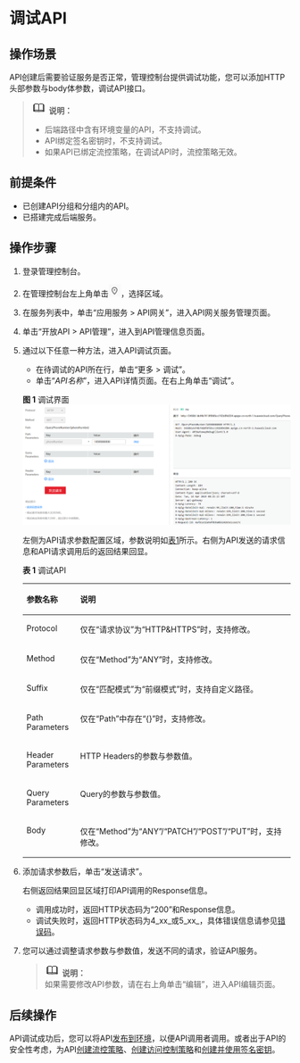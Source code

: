 # 调试API<a name="apig-zh-ug-180307025"></a>

## 操作场景<a name="section25971517509"></a>

API创建后需要验证服务是否正常，管理控制台提供调试功能，您可以添加HTTP头部参数与body体参数，调试API接口。

>![](public_sys-resources/icon-note.gif) **说明：**   
>-   后端路径中含有环境变量的API，不支持调试。  
>-   API绑定签名密钥时，不支持调试。  
>-   如果API已绑定流控策略，在调试API时，流控策略无效。  

## 前提条件<a name="section1678010231609"></a>

-   已创建API分组和分组内的API。
-   已搭建完成后端服务。

## 操作步骤<a name="section1929412566340"></a>

1.  登录管理控制台。
2.  在管理控制台左上角单击![](figures/icon-region.png)，选择区域。
3.  在服务列表中，单击“应用服务 \> API网关”，进入API网关服务管理页面。
4.  单击“开放API \> API管理”，进入到API管理信息页面。
5.  通过以下任意一种方法，进入API调试页面。

    -   在待调试的API所在行，单击“更多 \> 调试”。
    -   单击“_API名称_”，进入API详情页面。在右上角单击“调试”。

    **图 1**  调试界面<a name="fig26721731162619"></a>  
    ![](figures/调试界面.png "调试界面")

    左侧为API请求参数配置区域，参数说明如[表1](#table1699044810457)所示。右侧为API发送的请求信息和API请求调用后的返回结果回显。

    **表 1**  调试API

    <a name="table1699044810457"></a>
    <table><thead align="left"><tr id="row1699084815458"><th class="cellrowborder" valign="top" width="20%" id="mcps1.2.3.1.1"><p id="p15990164813454"><a name="p15990164813454"></a><a name="p15990164813454"></a>参数名称</p>
    </th>
    <th class="cellrowborder" valign="top" width="80%" id="mcps1.2.3.1.2"><p id="p99907481453"><a name="p99907481453"></a><a name="p99907481453"></a>说明</p>
    </th>
    </tr>
    </thead>
    <tbody><tr id="row2431345016"><td class="cellrowborder" valign="top" width="20%" headers="mcps1.2.3.1.1 "><p id="p8441941705"><a name="p8441941705"></a><a name="p8441941705"></a><span>Protocol</span></p>
    </td>
    <td class="cellrowborder" valign="top" width="80%" headers="mcps1.2.3.1.2 "><p id="p444164702"><a name="p444164702"></a><a name="p444164702"></a>仅在“请求协议”为“HTTP&amp;HTTPS”时，支持修改。</p>
    </td>
    </tr>
    <tr id="row699013480453"><td class="cellrowborder" valign="top" width="20%" headers="mcps1.2.3.1.1 "><p id="p599054811454"><a name="p599054811454"></a><a name="p599054811454"></a><span>Method</span></p>
    </td>
    <td class="cellrowborder" valign="top" width="80%" headers="mcps1.2.3.1.2 "><p id="p1990104816453"><a name="p1990104816453"></a><a name="p1990104816453"></a>仅在“Method”为“ANY”时，支持修改。</p>
    </td>
    </tr>
    <tr id="row1299115489454"><td class="cellrowborder" valign="top" width="20%" headers="mcps1.2.3.1.1 "><p id="p699184812454"><a name="p699184812454"></a><a name="p699184812454"></a><span>Suffix</span></p>
    </td>
    <td class="cellrowborder" valign="top" width="80%" headers="mcps1.2.3.1.2 "><p id="p49911348204512"><a name="p49911348204512"></a><a name="p49911348204512"></a>仅在“匹配模式”为“前缀模式”时，支持自定义路径。</p>
    </td>
    </tr>
    <tr id="row159914483458"><td class="cellrowborder" valign="top" width="20%" headers="mcps1.2.3.1.1 "><p id="p59911248174520"><a name="p59911248174520"></a><a name="p59911248174520"></a>Path Parameters</p>
    </td>
    <td class="cellrowborder" valign="top" width="80%" headers="mcps1.2.3.1.2 "><p id="p139911748164513"><a name="p139911748164513"></a><a name="p139911748164513"></a>仅在“Path”中存在“{}”时，支持修改。</p>
    </td>
    </tr>
    <tr id="row10991184818452"><td class="cellrowborder" valign="top" width="20%" headers="mcps1.2.3.1.1 "><p id="p1899144854513"><a name="p1899144854513"></a><a name="p1899144854513"></a>Header Parameters</p>
    </td>
    <td class="cellrowborder" valign="top" width="80%" headers="mcps1.2.3.1.2 "><p id="p1991134811453"><a name="p1991134811453"></a><a name="p1991134811453"></a>HTTP Headers的参数与参数值。</p>
    </td>
    </tr>
    <tr id="row14991164811452"><td class="cellrowborder" valign="top" width="20%" headers="mcps1.2.3.1.1 "><p id="p2991248184511"><a name="p2991248184511"></a><a name="p2991248184511"></a>Query Parameters</p>
    </td>
    <td class="cellrowborder" valign="top" width="80%" headers="mcps1.2.3.1.2 "><p id="p8991748114514"><a name="p8991748114514"></a><a name="p8991748114514"></a>Query的参数与参数值。</p>
    </td>
    </tr>
    <tr id="row12855103617473"><td class="cellrowborder" valign="top" width="20%" headers="mcps1.2.3.1.1 "><p id="p1685653611470"><a name="p1685653611470"></a><a name="p1685653611470"></a>Body</p>
    </td>
    <td class="cellrowborder" valign="top" width="80%" headers="mcps1.2.3.1.2 "><p id="p3856163615475"><a name="p3856163615475"></a><a name="p3856163615475"></a>仅在“Method”为“ANY”/“PATCH”/“POST”/“PUT”时，支持修改。</p>
    </td>
    </tr>
    </tbody>
    </table>

6.  添加请求参数后，单击“发送请求”。

    右侧返回结果回显区域打印API调用的Response信息。

    -   调用成功时，返回HTTP状态码为“200”和Response信息。
    -   调试失败时，返回HTTP状态码为4_xx_或5_xx_，具体错误信息请参见[错误码](https://support.huaweicloud.com/ugcall-apig/apig-zh-ug-180530090.html)。

7.  您可以通过调整请求参数与参数值，发送不同的请求，验证API服务。

    >![](public_sys-resources/icon-note.gif) **说明：**   
    >如果需要修改API参数，请在右上角单击“编辑”，进入API编辑页面。  


## 后续操作<a name="section122151752810"></a>

API调试成功后，您可以将API[发布到环境](发布API.md)，以便API调用者调用。或者出于API的安全性考虑，为API[创建流控策略](创建流控策略.md)、[创建访问控制策略](创建访问控制策略.md)和[创建并使用签名密钥](创建并使用签名密钥.md)。

